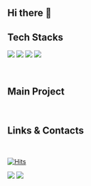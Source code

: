 ## Hi there 👋

## Tech Stacks
<span><img src="https://img.shields.io/badge/javascript-%23F7DF1E.svg?&style=for-the-badge&logo=javascript&logoColor=black" /></span>
<span><img src="https://img.shields.io/badge/react-%2361DAFB.svg?&style=for-the-badge&logo=react&logoColor=black" /></span>
<img src="https://img.shields.io/badge/typescript-%233178C6.svg?&style=for-the-badge&logo=typescript&logoColor=white" />
<img src="https://img.shields.io/badge/next.js-%23000000.svg?&style=for-the-badge&logo=next.js&logoColor=white" />

<br/>

## Main Project

<br/>

## Links & Contacts

<br/>

[![Hits](https://hits.seeyoufarm.com/api/count/incr/badge.svg?url=https%3A%2F%2Fgithub.com%2Fsong-chaeyoung%2Fhit-counter&count_bg=%23000000&title_bg=%23000000&icon=github.svg&icon_color=%23E7E7E7&title=hits%21&edge_flat=true)](https://hits.seeyoufarm.com)




 <div style="text-align: left;"> <img src="https://github-readme-stats.vercel.app/api?username=song-chaeyoung&custom_title=song-chaeyoung's Github Stat&bg_color=180,0b0a0a,00000000&title_color=ffffff&text_color=ffffff"
        /> <img src="https://github-readme-stats.vercel.app/api/top-langs/?username=song-chaeyoung&layout=compact&bg_color=180,0b0a0a,00000000&title_color=ffffff&text_color=ffffff"
           /> </div> 

    
